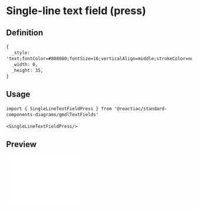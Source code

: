 # Single-line text field (press)

## Definition

```
{
  _style: 'text;fontColor=#808080;fontSize=16;verticalAlign=middle;strokeColor=none;fillColor=none;opacity=50;whiteSpace=wrap;html=1;',
  _width: 0,
  _height: 35,
}
```

## Usage

```
import { SingleLineTextFieldPress } from '@reactiac/standard-components-diagrams/gmdlTextFields'

<SingleLineTextFieldPress/>
```

## Preview

<img src="./single-line-text-field-press.png" width="200"/>
